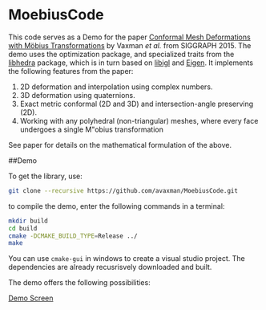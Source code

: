 # MoebiusCode

This code serves as a Demo for the paper [Conformal Mesh Deformations with Möbius Transformations](https://www.staff.science.uu.nl/~vaxma001/Conformal_Mesh_Deformations_with_Mobius_Transformations.pdf) by Vaxman *et al.* from SIGGRAPH 2015. The demo uses the optimization package, and specialized traits from the [libhedra](https://github.com/avaxman/libhedra) package, which is in turn based on [libigl](http://libigl.github.io/libigl/) and [Eigen](http://eigen.tuxfamily.org/index.php?title=Main_Page). It implements the following features from the paper:

1. 2D deformation and interpolation using complex numbers.
2. 3D deformation using quaternions.
3. Exact metric conformal (2D and 3D) and intersection-angle preserving (2D).
4. Working with any polyhedral (non-triangular) meshes, where every face undergoes a single M\"obius transformation

See paper for details on the mathematical formulation of the above.

##Demo

To get the library, use:

```bash
git clone --recursive https://github.com/avaxman/MoebiusCode.git
```

to compile the demo, enter the following commands in a terminal:

```bash
mkdir build
cd build
cmake -DCMAKE_BUILD_TYPE=Release ../
make
```

You can use `cmake-gui` in windows to create a visual studio project. The dependencies are already recusrisvely downloaded and built.

The demo offers the following possibilities:

[Demo Screen](MoebiusCodeDemoScreen.png "Demo Screen")
